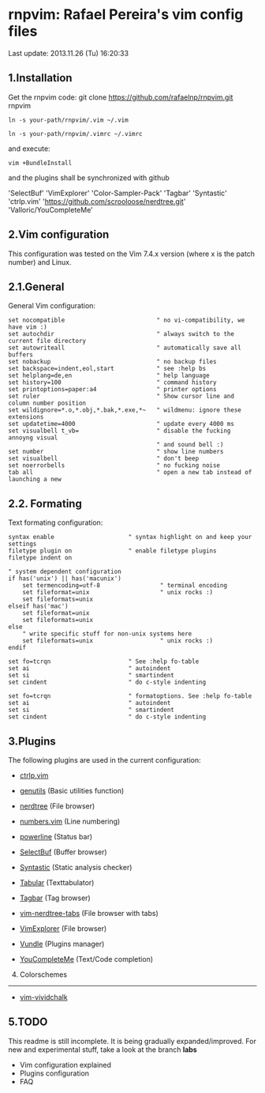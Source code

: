 

rnpvim: Rafael Pereira's vim config files
==============================

Last update: 2013.11.26 (Tu) 16:20:33

1.Installation
-------------------

Get the rnpvim code:
git clone https://github.com/rafaelnp/rnpvim.git rnpvim

`ln -s your-path/rnpvim/.vim ~/.vim`

`ln -s your-path/rnpvim/.vimrc ~/.vimrc`

and execute:

`vim +BundleInstall`

and the plugins shall be synchronized with github


'SelectBuf'
'VimExplorer'
'Color-Sampler-Pack'
'Tagbar'
'Syntastic'
'ctrlp.vim'
'https://github.com/scrooloose/nerdtree.git'
'Valloric/YouCompleteMe'


2.Vim configuration
----------------

This configuration was tested on the Vim 7.4.x version (where x is the patch number) and Linux.

2.1.General
----------------

General Vim  configuration:

    set nocompatible                          " no vi-compatibility, we have vim :)
    set autochdir                             " always switch to the current file directory
    set autowriteall                          " automatically save all buffers
    set nobackup                              " no backup files
    set backspace=indent,eol,start            " see :help bs
    set helplang=de,en                        " help language
    set history=100                           " command history
    set printoptions=paper:a4                 " printer options
    set ruler                                 " Show cursor line and column number position
    set wildignore=*.o,*.obj,*.bak,*.exe,*~   " wildmenu: ignore these extensions
    set updatetime=4000                       " update every 4000 ms
    set visualbell t_vb=                      " disable the fucking annoyng visual
                                              " and sound bell :)
    set number                                " show line numbers
    set visualbell                            " don't beep
    set noerrorbells                          " no fucking noise
    tab all                                   " open a new tab instead of launching a new


2.2. Formating
----------------

Text formating configuration:

    syntax enable                     " syntax highlight on and keep your settings
    filetype plugin on                " enable filetype plugins
    filetype indent on
    
    " system dependent configuration
    if has('unix') || has('macunix')
    	set termencoding=utf-8                 " terminal encoding
    	set fileformat=unix                    " unix rocks :)
    	set fileformats=unix
    elseif has('mac')
    	set fileformat=unix
    	set fileformats=unix
	else
    	" write specific stuff for non-unix systems here
    	set fileformats=unix                   " unix rocks :)
    endif

    set fo=tcrqn                      " See :help fo-table
    set ai                            " autoindent
    set si                            " smartindent
    set cindent                       " do c-style indenting

    set fo=tcrqn                      " formatoptions. See :help fo-table
    set ai                            " autoindent
    set si                            " smartindent
    set cindent                       " do c-style indenting

3.Plugins
----------

The following plugins are used in the current configuration:

* [ctrlp.vim][1]
* [genutils][2] (Basic utilities function)
* [nerdtree][3] (File browser)
* [numbers.vim][4] (Line numbering)
* [powerline][5] (Status bar)
* [SelectBuf][6] (Buffer browser)
* [Syntastic][7] (Static analysis checker)
* [Tabular][8] (Texttabulator)
* [Tagbar][9] (Tag browser)
* [vim-nerdtree-tabs][10] (File browser with tabs)
* [VimExplorer][11] (File browser)
* [Vundle][12] (Plugins manager)
* [YouCompleteMe][13] (Text/Code completion)


  [1]:   https://github.com/kien/ctrlp.vim                    "ctrl.vim"
  [2]:   https://github.com/                                        "Yahoo Search"
  [3]:   https://github.com/scrooloose/nerdtree.git       "nerdtree"
  [4]:   https://github.com/myusuf3/numbers.vim        "numbers.vim"
  [5]:   https://github.com/Lokaltog/powerline              "powerline"
  [6]:   https://github.com/vim-scripts/SelectBuf         "SelectBuf"
  [7]:   https://github.com/scrooloose/syntastic          "Syntastic"
  [8]:   https://github.com/godlygeek/tabular.git           "Tabular"
  [9]:   https://github.com/jistr/vim-nerdtree-tabs.git     "vim-nerdtree-tabs"
  [10]:  https://github.com/
  [11]:  https://github.com/
  [12]:  https://github.com/gmarik/vundle                     "Vundle"
  [13]:  https://github.com/                                         "YouCompleteMe"

4. Colorschemes
---------------

* [vim-vividchalk][14]

  [14]:   https://github.com/tpope/vim-vividchalk.git                    "vim-vividchalk"


5.TODO
---------------

This readme is still incomplete. It is being gradually expanded/improved.
For new and experimental stuff, take a look at the branch **labs**

* Vim configuration explained
* Plugins configuration
* FAQ
